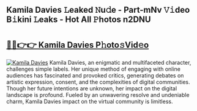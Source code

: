 ## Kamila Davies 𝙻eaked 𝙽u𝚍e - Part-mNv 𝚅𝚒deo B𝚒kini 𝙻eaks - Hot All 𝙿hotos n2DNU

# <h2><a href="http://ld67f2.urlbe.top/?page=Kamila+Davies">🔗🔗👉👉 Kamila Davies P𝚑oto𝚜Vid𝚎o</a></h2>

[![Kamila Davies](https://i.imgur.com/eBuTRDB.gif)](http://ld67f2.urlbe.top/?page=Kamila+Davies)
Kamila Davies, an enigmatic and multifaceted character, challenges simple labels. Her unique method of engaging with online audiences has fascinated and provoked critics, generating debates on artistic expression, consent, and the complexities of digital communities. Though her future intentions are unknown, her impact on the digital landscape is profound. Fueled by an unwavering resolve and undeniable charm, Kamila Davies impact on the virtual community is limitless.
